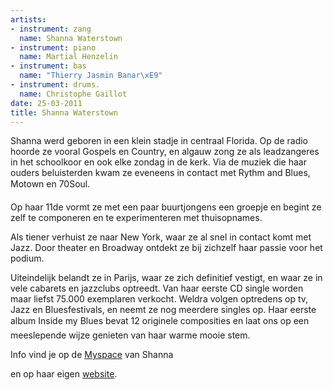 ```yaml
---
artists:
- instrument: zang
  name: Shanna Waterstown
- instrument: piano
  name: Martial Henzelin
- instrument: bas
  name: "Thierry Jasmin Banar\xE9"
- instrument: drums.
  name: Christophe Gaillot
date: 25-03-2011
title: Shanna Waterstown
---
```

Shanna werd geboren in een klein stadje in centraal Florida. Op de radio hoorde 
ze vooral Gospels en Country, en algauw zong ze als leadzangeres in het schoolkoor en ook 
elke zondag in de kerk. Via de muziek die haar ouders beluisterden kwam ze eveneens in contact met
Rythm and Blues, Motown en 70Soul. 

Op haar 11de vormt ze met een paar buurtjongens een groepje en begint ze zelf te componeren 
en te experimenteren met thuisopnames. 

Als tiener verhuist ze naar New York, waar ze al snel in contact komt met Jazz. Door 
theater en Broadway ontdekt ze bij zichzelf haar passie voor het podium. 

Uiteindelijk belandt ze in Parijs, waar ze zich definitief vestigt, en waar ze in vele cabarets en 
jazzclubs optreedt. Van haar eerste CD single worden maar liefst 75.000 exemplaren verkocht. Weldra 
volgen optredens op tv, Jazz en Bluesfestivals, en neemt ze nog meerdere singles op. Haar eerste 
album Inside my Blues bevat 12 originele composities en laat ons op een meeslepende wijze 
genieten van haar warme mooie stem.

Info vind je op de [Myspace](http://www.myspace.com/shannawaterstown) van Shanna 

en op haar eigen [website](http://www.shannawaterstown.com/).